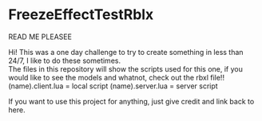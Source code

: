 # FreezeEffectTestRblx
READ ME PLEASEE

Hi! This was a one day challenge to try to create something in less than 24/7, I like to do these sometimes. <br/>
The files in this repository will show the scripts used for this one, if you would like to see the models and whatnot, check out the rbxl file!!
(name).client.lua = local script 
(name).server.lua = server script 

If you want to use this project for anything, just give credit and link back to here.

